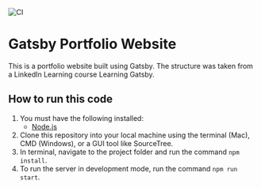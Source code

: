 ![CI](https://github.com/eoanodea/gatsby-portfolio-v2/workflows/CI/badge.svg?branch=master)

# Gatsby Portfolio Website

This is a portfolio website built using Gatsby. The structure was taken from a LinkedIn Learning course Learning Gatsby.

## How to run this code

1. You must have the following installed:
   - [Node.js](https://nodejs.org/en/)
2. Clone this repository into your local machine using the terminal (Mac), CMD (Windows), or a GUI tool like SourceTree.
3. In terminal, navigate to the project folder and run the command `npm install`.
4. To run the server in development mode, run the command `npm run start`.

